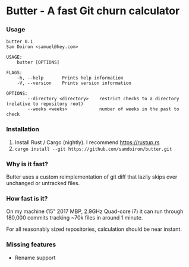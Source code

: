 # Butter - A fast Git churn calculator


### Usage

```
butter 0.1
Sam Doiron <samuel@hey.com>

USAGE:
    butter [OPTIONS]

FLAGS:
    -h, --help       Prints help information
    -V, --version    Prints version information

OPTIONS:
        --directory <directory>    restrict checks to a directory (relative to repository root)
        --weeks <weeks>            number of weeks in the past to check
```

### Installation

1. Install Rust / Cargo (nightly). I recommend https://rustup.rs
2. `cargo install --git https://github.com/samdoiron/butter.git`

### Why is it fast?

Butter uses a custom reimplementation of git diff that lazily
skips over unchanged or untracked files.

### How fast is it?

On my machine (15" 2017 MBP, 2.9GHz Quad-core i7) it can run through 180,000 commits
tracking ~70k files in around 1 minute.

For all reasonably sized repositories, calculation should be near instant.

### Missing features

- Rename support
